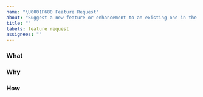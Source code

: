 ```yaml
---
name: "\U0001F680 Feature Request"
about: "Suggest a new feature or enhancement to an existing one in the Simplenote Electron app."
title: ""
labels: feature request
assignees: ""
---
```


<!-- IMPORTANT NOTE: Do not share any private information here. GitHub issues are public, including any information uploaded to this report. For assistance troubleshooting account-related questions, please contact us at support@simplenote.com. -->

<!-- Please, be as descriptive as possible.  Issues lacking detail, or for any other reason than to request a feature, may be closed without action. -->

### What
<!-- ***(Required)*** What is the feature you are requesting?  Add a concise description of the feature being requested. -->

### Why
<!-- ***(Required)*** Why are you requesting this feature?  Add a concise description of the problem this feature solves. -->

### How
<!-- ***(Optional)*** If applicable, add screenshots, animations, or videos to help illustrate how the feature could be done. -->
